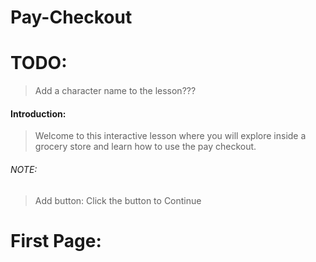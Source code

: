 # Pay-Checkout

# TODO: 
> Add a character name to the lesson???

#### Introduction: 

> Welcome to this interactive lesson where you will explore inside a grocery store and learn how
> to use the pay checkout.


###### NOTE: 

> Add button: Click the button to Continue



# First Page: 

> 
